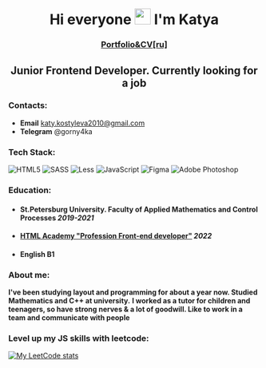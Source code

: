 <h1 align="center">Hi everyone <img src="https://github.com/blackcater/blackcater/raw/main/images/Hi.gif" height="32"/> I'm Katya</h1>
<h3 align="center"><a href="https://lilgikki.github.io/lilgikki/" target="_blank">Portfolio&CV[ru]</a></h3>
<h2 align="center">Junior Frontend Developer. Currently looking for a job</h2>

### Contacts:
- **Email** katy.kostyleva2010@gmail.com
- **Telegram** @gorny4ka

### Tech Stack:
![HTML5](https://img.shields.io/badge/html5-%23E34F26.svg?style=for-the-badge&logo=html5&logoColor=white) ![SASS](https://img.shields.io/badge/SASS-hotpink.svg?style=for-the-badge&logo=SASS&logoColor=white) ![Less](https://img.shields.io/badge/less-2B4C80?style=for-the-badge&logo=less&logoColor=white) ![JavaScript](https://img.shields.io/badge/javascript-%23323330.svg?style=for-the-badge&logo=javascript&logoColor=%23F7DF1E) ![Figma](https://img.shields.io/badge/figma-%23F24E1E.svg?style=for-the-badge&logo=figma&logoColor=white) ![Adobe Photoshop](https://img.shields.io/badge/adobe%20photoshop-%2331A8FF.svg?style=for-the-badge&logo=adobe%20photoshop&logoColor=white) 

### Education:
- #### St.Petersburg University. Faculty of Applied Mathematics and Control Processes *2019-2021*
- #### <a href="https://drive.google.com/file/d/1jmHB7o06GITccE7YcdEdrebZVEwUiKlK/view?usp=sharing" target="_blank">HTML Academy "Profession Front-end developer"<a> *2022*
- #### English B1

### About me:
**I've been studying layout and programming for about a year now. Studied Mathematics and C++ at university.**
**I worked as a tutor for children and teenagers, so have strong nerves & a lot of goodwill. Like to work in a team and communicate with people**

### Level up my JS skills with leetcode:
[![My LeetCode stats](https://leetcode-stats-six.vercel.app/api?username=lilgikki)](https://github.com/lilgikki/lilgikki)

<!-- ### Основные команды для работы
- Установка - `npm i`
- Запуск локального сервера без минификаций - `npm start`
- Запуск локального сервера c минификациями, <br>
данный вариант не используется в разработке, <br>
он нужен только для тестов производительности <br>
на локальном хосте  - `npm run dev`
- Сборка проекта, минификация скриптов <br>
и оптимизация изображений перед деплоем на прод - `npm run build`
- Запуск тестирования на соответствия кодгайдам - `npm test`
- Создание webp изображений в директории source - `npm run webp`

### Вся разработка ведётся в директории `source`
### Итоговый код попадает в директорию `docs`

### [Сборка от htmlonelove](https://github.com/htmlonelove/liga-accelerator-template) 📕 -->


